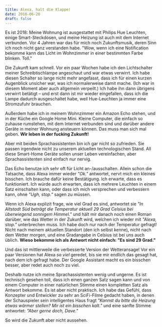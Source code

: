 ```yaml
---
title: Alexa, halt die Klappe!
date: 2018-06-20
draft: false
---
```


Es ist 2018: Meine Wohnung ist ausgestattet mit Philips Hue Leuchten, einige Smart-Steckdosen, und meine Heizung ist auch mit dem Internet verbunden. Vor 4 Jahren war das für mich noch Zukunftsmusik, deren Sinn ich noch nicht ganz verstanden habe. "Wow, wenn ich eine Notification bekomme kann das Licht im Wohnzimmer in einer bestimmten Farbe blinken. Toll."

Die Zukunft kam schnell. Vor ein paar Wochen habe ich den Lichtschalter meiner Schreibtischlampe angeschaut und war etwas verwirrt. Ich habe diesen Schalter so lange nicht mehr angefasst, dass ich für einen kurzen Augenblick unsicher war, was ich normalerweise damit mache. (Ich war in diesem Moment aber auch allgemein verpeilt.) Ich habe ihn dann übrigens verwirrt betätigt – und erst dann ist mir wieder eingefallen, dass ich die Lampe dadurch ausgeschaltet habe, weil Hue-Leuchten ja immer eine Stromzufuhr brauchen.

Außerdem habe ich in meinem Wohnzimmer ein Amazon Echo stehen, und in der Küche ein Google Home Mini. Kleine Computer, die einfach so zuhause rumstehen, mit dem Internet verbunden sind und darüber andere Geräte in meiner Wohnung ansteuern können. Das muss man sich mal geben. **Wir leben in der fucking Zukunft!**

Aber mit beiden Sprachassistenten bin ich gar nicht so zufrieden. Sie passen irgendwie nicht zu unserem aktuellen technologischen Stand. All diese Smart-Home Geräte sollen unser Leben vereinfachen, aber Sprachassistenten sind einfach nur nervig.

Das Echo benutze ich sehr oft für Licht an-/ausschalten. Allein schon die Tatsache, dass Alexa immer wieder _"Ok."_ antwortet, nervt mich ein kleines bisschen. Ich brauche dafür keine Bestätigung. Ich erwarte, dass es funktioniert. Ich würde auch erwarten, dass ich mehrere Leuchten in einem Satz einschalten kann, oder dass ich mich versprechen und verbessern kann, ohne _"Ugh, stop."_ sagen zu müssen.

Wenn ich Alexa explizit frage, wie viel Grad es sind, antwortet sie _"In Altstadt Süd beträgt die Temperatur aktuell 29 Grad Celsius bei überwiegend sonnigem Himmel."_ und hält mir danach noch einen Roman darüber, wie das Wetter in der Zukunft wird, welchen ich wieder mit _"Alexa, stop."_ unterbrechen muss. Ich habe doch nur nach der Temperatur gefragt! Nicht nach meinem aktuellen Standort (den ich selbst kenne), nicht nach dem Wetter morgen, und eine Gradangabe in Celsius ist bei uns auch üblich. **Wieso bekomme ich als Antwort nicht einfach: "Es sind 29 Grad."**

Und das ist mittlerweile die verbesserte Version der Wetteransage! Vor ein paar Versionen hat Alexa _so viel_ geredet, bis sie mir endlich das gesagt hat, nach dem ich gefragt habe. Der Google Assistant macht es ein bisschen besser, aber redet auch noch zu viel.

Deshalb nutze ich meine Sprachassistenten wenig und ungerne. Es ist technisch gesehen toll, dass ich einen ganzen Satz sagen kann und von einem Computer in einer natürlichen Stimme einen kompletten Satz als Antwort bekomme. Es ist aber nicht praktisch. Ich habe das Gefühl, dass Konzepter und Entwickler zu sehr an SciFi-Filme gedacht haben, in denen der Schauspieler sein intelligentes Haus fragt _"Kannst du bitte die Heizung etwas wärmer stellen? Mir ist ein bisschen kalt."_ und eine sanfte Stimme antwortet: _"Aber gerne doch, Dave."_

So wird die Zukunft aber nicht aussehen.
